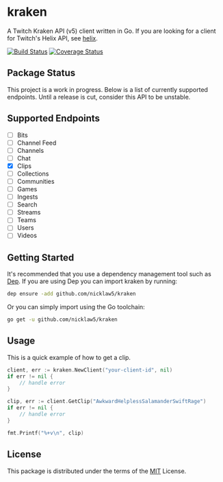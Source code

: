 # kraken

A Twitch Kraken API (v5) client written in Go. If you are looking for a client for Twitch's Helix API, see [helix](https://github.com/nicklaw5/helix).

[![Build Status](https://travis-ci.org/nicklaw5/kraken.svg?branch=master)](https://travis-ci.org/nicklaw5/kraken)
[![Coverage Status](https://coveralls.io/repos/github/nicklaw5/kraken/badge.svg)](https://coveralls.io/github/nicklaw5/kraken)

## Package Status

This project is a work in progress. Below is a list of currently supported endpoints. Until a release is cut, consider this API to be unstable.

## Supported Endpoints

- [ ] Bits
- [ ] Channel Feed
- [ ] Channels
- [ ] Chat
- [x] Clips
- [ ] Collections
- [ ] Communities
- [ ] Games
- [ ] Ingests
- [ ] Search
- [ ] Streams
- [ ] Teams
- [ ] Users
- [ ] Videos

## Getting Started

It's recommended that you use a dependency management tool such as [Dep](https://github.com/golang/dep). If you are using Dep you can import kraken by running:

```bash
dep ensure -add github.com/nicklaw5/kraken
```

Or you can simply import using the Go toolchain:

```bash
go get -u github.com/nicklaw5/kraken
```

## Usage

This is a quick example of how to get a clip.

```go
client, err := kraken.NewClient("your-client-id", nil)
if err != nil {
    // handle error
}

clip, err := client.GetClip("AwkwardHelplessSalamanderSwiftRage")
if err != nil {
    // handle error
}

fmt.Printf("%+v\n", clip)
```

## License

This package is distributed under the terms of the [MIT](License) License.
